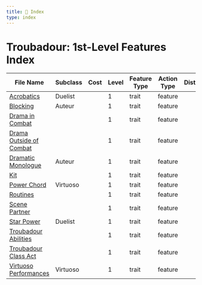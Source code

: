 ```yaml
---
title: 📑 Index
type: index
---
```


# Troubadour: 1st-Level Features Index

| File Name                                                   | Subclass | Cost | Level | Feature Type | Action Type | Distance | Target |
| ----------------------------------------------------------- | -------- | ---- | ----- | ------------ | ----------- | -------- | ------ |
| [Acrobatics](../Acrobatics)                                 | Duelist  |      | 1     | trait        | feature     |          |        |
| [Blocking](../Blocking)                                     | Auteur   |      | 1     | trait        | feature     |          |        |
| [Drama in Combat](../Drama%20in%20Combat)                   |          |      | 1     | trait        | feature     |          |        |
| [Drama Outside of Combat](../Drama%20Outside%20of%20Combat) |          |      | 1     | trait        | feature     |          |        |
| [Dramatic Monologue](../Dramatic%20Monologue)               | Auteur   |      | 1     | trait        | feature     |          |        |
| [Kit](../Kit)                                               |          |      | 1     | trait        | feature     |          |        |
| [Power Chord](../Power%20Chord)                             | Virtuoso |      | 1     | trait        | feature     |          |        |
| [Routines](../Routines)                                     |          |      | 1     | trait        | feature     |          |        |
| [Scene Partner](../Scene%20Partner)                         |          |      | 1     | trait        | feature     |          |        |
| [Star Power](../Star%20Power)                               | Duelist  |      | 1     | trait        | feature     |          |        |
| [Troubadour Abilities](../Troubadour%20Abilities)           |          |      | 1     | trait        | feature     |          |        |
| [Troubadour Class Act](../Troubadour%20Class%20Act)         |          |      | 1     | trait        | feature     |          |        |
| [Virtuoso Performances](../Virtuoso%20Performances)         | Virtuoso |      | 1     | trait        | feature     |          |        |
